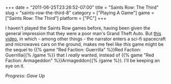 +++
date = "2011-06-25T23:26:52-07:00"
title = "Saints Row: The Third"
slug = "saints-row-the-third-8"
category = ["Playing A Game"]
game = ["Saints Row: The Third"]
platform = ["PC"]
+++

I haven't played the Saints Row games before, having been given the general impression that they were a poor man's Grand Theft Auto.  But <a href="http://www.joystiq.com/2011/06/24/saints-row-the-third-dev-walkthrough-introduces-faces-to-the-pa/">this video</a>, in which - among other things - the narrator enters a sci-fi spacecraft and microwaves cars on the ground, makes me feel like <i>this</i> game might be the sequel to {{% game "Red Faction: Guerrilla" %}}Red Faction: Guerrilla{{% /game %}} that I <i>really</i> wanted, instead of {{% game "Red Faction: Armageddon" %}}Armageddon{{% /game %}}.  I'll be keeping an eye on it.

<i>Progress: Gave Up</i>